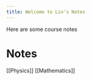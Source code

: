```yaml
---
title: Welcome to Lin's Notes
---
```


Here are some course notes 

# Notes
[[Physics]]
[[Mathematics]]